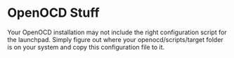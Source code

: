 # OpenOCD Stuff

Your OpenOCD installation may not include the right configuration script for the launchpad. Simply figure out where your
openocd/scripts/target folder is on your system and copy this configuration file to it.
